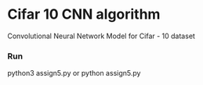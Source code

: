 # Cifar 10 CNN algorithm
 
 Convolutional Neural Network Model for Cifar - 10 dataset
 

### Run

python3 assign5.py
or
python assign5.py
